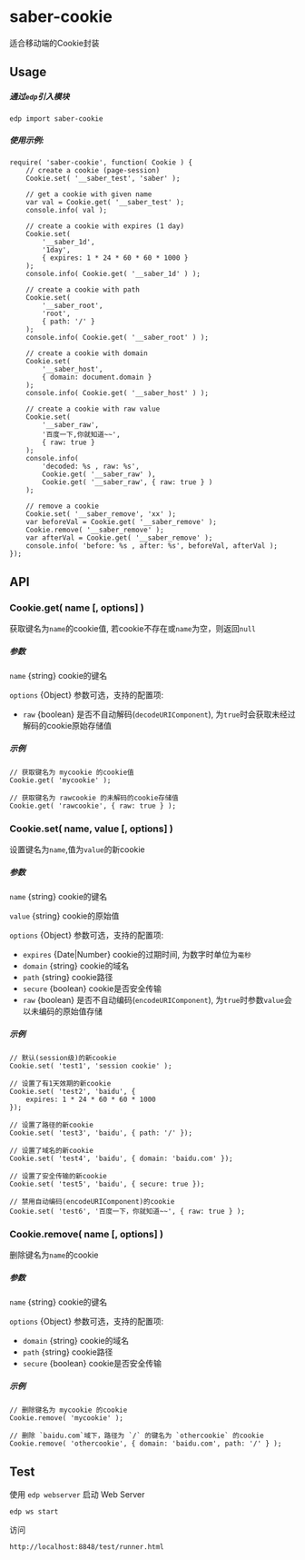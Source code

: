# saber-cookie

适合移动端的Cookie封装



## Usage

##### 通过`edp`引入模块

	edp import saber-cookie

##### 使用示例:

    require( 'saber-cookie', function( Cookie ) {
    	// create a cookie (page-session)
    	Cookie.set( '__saber_test', 'saber' );
    	
    	// get a cookie with given name
    	var val = Cookie.get( '__saber_test' );
    	console.info( val );
    	
    	// create a cookie with expires (1 day)
    	Cookie.set(
    		'__saber_1d',
    		'1day',
    		{ expires: 1 * 24 * 60 * 60 * 1000 }
    	);
    	console.info( Cookie.get( '__saber_1d' ) );
    	
    	// create a cookie with path
    	Cookie.set(
    		'__saber_root',
    		'root',
    		{ path: '/' }
    	);
    	console.info( Cookie.get( '__saber_root' ) );
    	
    	// create a cookie with domain
    	Cookie.set(
    		'__saber_host',
    		{ domain: document.domain }
    	);
    	console.info( Cookie.get( '__saber_host' ) );
    	
    	// create a cookie with raw value
    	Cookie.set(
    		'__saber_raw',
    		'百度一下,你就知道~~',
    		{ raw: true }
    	);
    	console.info(
    		'decoded: %s , raw: %s',
    		Cookie.get( '__saber_raw' ),
    		Cookie.get( '__saber_raw', { raw: true } )
    	);
    	
    	// remove a cookie
    	Cookie.set( '__saber_remove', 'xx' );
    	var beforeVal = Cookie.get( '__saber_remove' );
    	Cookie.remove( '__saber_remove' );
    	var afterVal = Cookie.get( '__saber_remove' );
    	console.info( 'before: %s , after: %s', beforeVal, afterVal );
    });
    

## API

### Cookie.get( name [, options] )

获取键名为`name`的cookie值, 若cookie不存在或`name`为空，则返回`null`

##### 参数

`name` {string} cookie的键名

`options` {Object} 参数可选，支持的配置项:

* `raw` {boolean} 是否不自动解码(`decodeURIComponent`), 为`true`时会获取未经过解码的cookie原始存储值

##### 示例
	
	// 获取键名为 mycookie 的cookie值
	Cookie.get( 'mycookie' );
	
	// 获取键名为 rawcookie 的未解码的cookie存储值
	Cookie.get( 'rawcookie', { raw: true } );


### Cookie.set( name, value [, options] )

设置键名为`name`,值为`value`的新cookie

##### 参数

`name` {string} cookie的键名

`value` {string} cookie的原始值

`options` {Object} 参数可选，支持的配置项:

* `expires` {Date|Number} cookie的过期时间, 为数字时单位为`毫秒`
* `domain` {string} cookie的域名
* `path` {string} cookie路径
* `secure` {boolean} cookie是否安全传输
* `raw` {boolean} 是否不自动编码(`encodeURIComponent`), 为`true`时参数`value`会以未编码的原始值存储

##### 示例

	// 默认(session级)的新cookie
	Cookie.set( 'test1', 'session cookie' );
	
	// 设置了有1天效期的新cookie
	Cookie.set( 'test2', 'baidu', {
		expires: 1 * 24 * 60 * 60 * 1000
	});
	
	// 设置了路径的新cookie
	Cookie.set( 'test3', 'baidu', {	path: '/' });
	
	// 设置了域名的新cookie
	Cookie.set( 'test4', 'baidu', { domain: 'baidu.com' });
	
	// 设置了安全传输的新cookie
	Cookie.set( 'test5', 'baidu', { secure: true });
	
	// 禁用自动编码(encodeURIComponent)的cookie
	Cookie.set( 'test6', '百度一下，你就知道~~', { raw: true } );


### Cookie.remove( name [, options] )

删除键名为`name`的cookie

##### 参数

`name` {string} cookie的键名

`options` {Object} 参数可选，支持的配置项:

* `domain` {string} cookie的域名
* `path` {string} cookie路径
* `secure` {boolean} cookie是否安全传输

##### 示例
	
	// 删除键名为 mycookie 的cookie
	Cookie.remove( 'mycookie' );
	
	// 删除 `baidu.com`域下，路径为 `/` 的键名为 `othercookie` 的cookie
	Cookie.remove( 'othercookie', { domain: 'baidu.com', path: '/' } );

## Test

使用 `edp webserver` 启动 Web Server

    edp ws start

访问

	http://localhost:8848/test/runner.html
